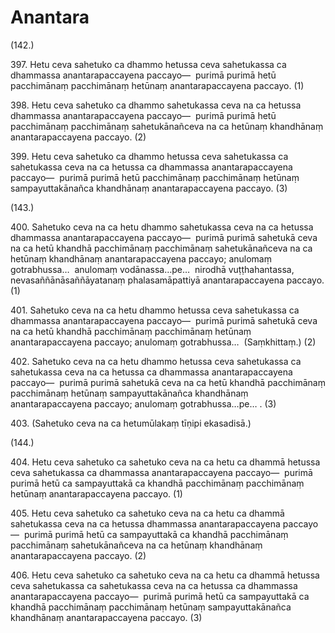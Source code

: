 

# Anantara







(142.)

397\. Hetu ceva sahetuko ca dhammo hetussa ceva sahetukassa ca dhammassa anantarapaccayena paccayo—  purimā purimā hetū pacchimānaṃ pacchimānaṃ hetūnaṃ anantarapaccayena paccayo. (1)

398\. Hetu ceva sahetuko ca dhammo sahetukassa ceva na ca hetussa dhammassa anantarapaccayena paccayo—  purimā purimā hetū pacchimānaṃ pacchimānaṃ sahetukānañceva na ca hetūnaṃ khandhānaṃ anantarapaccayena paccayo. (2)

399\. Hetu ceva sahetuko ca dhammo hetussa ceva sahetukassa ca sahetukassa ceva na ca hetussa ca dhammassa anantarapaccayena paccayo—  purimā purimā hetū pacchimānaṃ pacchimānaṃ hetūnaṃ sampayuttakānañca khandhānaṃ anantarapaccayena paccayo. (3)

(143.)

400\. Sahetuko ceva na ca hetu dhammo sahetukassa ceva na ca hetussa dhammassa anantarapaccayena paccayo—  purimā purimā sahetukā ceva na ca hetū khandhā pacchimānaṃ pacchimānaṃ sahetukānañceva na ca hetūnaṃ khandhānaṃ anantarapaccayena paccayo; anulomaṃ gotrabhussa…  anulomaṃ vodānassa…pe…  nirodhā vuṭṭhahantassa, nevasaññānāsaññāyatanaṃ phalasamāpattiyā anantarapaccayena paccayo. (1)

401\. Sahetuko ceva na ca hetu dhammo hetussa ceva sahetukassa ca dhammassa anantarapaccayena paccayo—  purimā purimā sahetukā ceva na ca hetū khandhā pacchimānaṃ pacchimānaṃ hetūnaṃ anantarapaccayena paccayo; anulomaṃ gotrabhussa…  (Saṃkhittaṃ.) (2)

402\. Sahetuko ceva na ca hetu dhammo hetussa ceva sahetukassa ca sahetukassa ceva na ca hetussa ca dhammassa anantarapaccayena paccayo—  purimā purimā sahetukā ceva na ca hetū khandhā pacchimānaṃ pacchimānaṃ hetūnaṃ sampayuttakānañca khandhānaṃ anantarapaccayena paccayo; anulomaṃ gotrabhussa…pe… . (3)

403\. (Sahetuko ceva na ca hetumūlakaṃ tīṇipi ekasadisā.)

(144.)

404\. Hetu ceva sahetuko ca sahetuko ceva na ca hetu ca dhammā hetussa ceva sahetukassa ca dhammassa anantarapaccayena paccayo—  purimā purimā hetū ca sampayuttakā ca khandhā pacchimānaṃ pacchimānaṃ hetūnaṃ anantarapaccayena paccayo. (1)

405\. Hetu ceva sahetuko ca sahetuko ceva na ca hetu ca dhammā sahetukassa ceva na ca hetussa dhammassa anantarapaccayena paccayo—  purimā purimā hetū ca sampayuttakā ca khandhā pacchimānaṃ pacchimānaṃ sahetukānañceva na ca hetūnaṃ khandhānaṃ anantarapaccayena paccayo. (2)

406\. Hetu ceva sahetuko ca sahetuko ceva na ca hetu ca dhammā hetussa ceva sahetukassa ca sahetukassa ceva na ca hetussa ca dhammassa anantarapaccayena paccayo—  purimā purimā hetū ca sampayuttakā ca khandhā pacchimānaṃ pacchimānaṃ hetūnaṃ sampayuttakānañca khandhānaṃ anantarapaccayena paccayo. (3)



